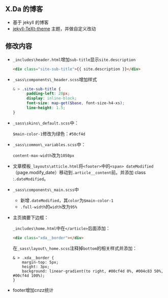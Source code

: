 

## X.Da 的博客

- 基于 jekyll 的博客
- [jekyll-TeXt-theme](https://github.com/kitian616/jekyll-TeXt-theme) 主题，并做自定义改动

## 修改内容

- `_includes\header.html`增加`sub-title`显示`site.description`

  ```html
  <div class="site-sub-title">{{ site.description }}</div>
  ```

- `_sass\components\_header.scss`增加样式

  ```scss
  & > .site-sub-title {
        padding-left: 20px;
        display: inline-block;
        font-size: map-get($base, font-size-h4-xs);
        line-height: 1.5;
  }
  ```

- `_sass\skins\_default.scss`中：

  `$main-color-1`修改为绿色：`#50cf4d`

- `_sass\common\_variables.scss`中：

  `content-max-width`改为`1050px`

- 文章模板`_layouts\atticle.html`将`<footer>`中的`<span> dateModified`（page.modify_date）移动到`.article__content`前。并添加 class :`.dateModified`。

- `_sass\components\_main.scss`中

  - 新增`.dateModified`，其`color`为`$main-color-1`
  - `.full-width`的`width`改为`95%`
  
- 主页摘要下边框：

  `_includes\home.html`中在`</article>`后面添加：

  ```html
  <div class="xda__border"></div>
  ```

  在`_sass\layout\_home.scss`注释掉`bottom`的相关样式并添加：

  ```
  & > .xda__border {
      margin-top: 5px;
      height: 3px;
      background: linear-gradient(to right, #00cf4d 0%, #004c83 50%, #00cf4d 100%);
  }
  ```

- footer增加cnzz统计

